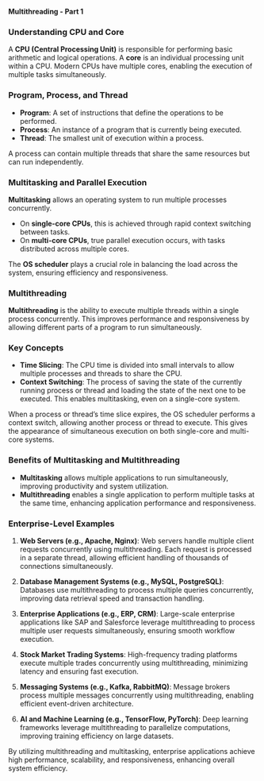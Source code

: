 **Multithreading - Part 1**

### Understanding CPU and Core
A **CPU (Central Processing Unit)** is responsible for performing basic arithmetic and logical operations. A **core** is an individual processing unit within a CPU. Modern CPUs have multiple cores, enabling the execution of multiple tasks simultaneously.

### Program, Process, and Thread
- **Program**: A set of instructions that define the operations to be performed.
- **Process**: An instance of a program that is currently being executed.
- **Thread**: The smallest unit of execution within a process.

A process can contain multiple threads that share the same resources but can run independently.

### Multitasking and Parallel Execution
**Multitasking** allows an operating system to run multiple processes concurrently.
- On **single-core CPUs**, this is achieved through rapid context switching between tasks.
- On **multi-core CPUs**, true parallel execution occurs, with tasks distributed across multiple cores.

The **OS scheduler** plays a crucial role in balancing the load across the system, ensuring efficiency and responsiveness.

### Multithreading
**Multithreading** is the ability to execute multiple threads within a single process concurrently. This improves performance and responsiveness by allowing different parts of a program to run simultaneously.

### Key Concepts
- **Time Slicing**: The CPU time is divided into small intervals to allow multiple processes and threads to share the CPU.
- **Context Switching**: The process of saving the state of the currently running process or thread and loading the state of the next one to be executed. This enables multitasking, even on a single-core system.

When a process or thread’s time slice expires, the OS scheduler performs a context switch, allowing another process or thread to execute. This gives the appearance of simultaneous execution on both single-core and multi-core systems.

### Benefits of Multitasking and Multithreading
- **Multitasking** allows multiple applications to run simultaneously, improving productivity and system utilization.
- **Multithreading** enables a single application to perform multiple tasks at the same time, enhancing application performance and responsiveness.

### Enterprise-Level Examples
1. **Web Servers (e.g., Apache, Nginx)**: Web servers handle multiple client requests concurrently using multithreading. Each request is processed in a separate thread, allowing efficient handling of thousands of connections simultaneously.

2. **Database Management Systems (e.g., MySQL, PostgreSQL)**: Databases use multithreading to process multiple queries concurrently, improving data retrieval speed and transaction handling.

3. **Enterprise Applications (e.g., ERP, CRM)**: Large-scale enterprise applications like SAP and Salesforce leverage multithreading to process multiple user requests simultaneously, ensuring smooth workflow execution.

4. **Stock Market Trading Systems**: High-frequency trading platforms execute multiple trades concurrently using multithreading, minimizing latency and ensuring fast execution.

5. **Messaging Systems (e.g., Kafka, RabbitMQ)**: Message brokers process multiple messages concurrently using multithreading, enabling efficient event-driven architecture.

6. **AI and Machine Learning (e.g., TensorFlow, PyTorch)**: Deep learning frameworks leverage multithreading to parallelize computations, improving training efficiency on large datasets.

By utilizing multithreading and multitasking, enterprise applications achieve high performance, scalability, and responsiveness, enhancing overall system efficiency.

